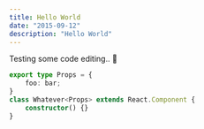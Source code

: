 ```yaml
---
title: Hello World
date: "2015-09-12"
description: "Hello World"
---
```


Testing some code editing.. 🌵

```ts
export type Props = {
    foo: bar;
}
class Whatever<Props> extends React.Component {
    constructor() {}
}
```

